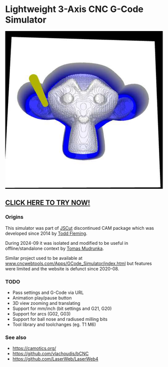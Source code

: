 # Lightweight 3-Axis CNC G-Code Simulator

![Screenshot Suzanne](screenshot.jpg)

## [CLICK HERE TO TRY NOW!](https://raw.githack.com/Harvie/cnc-simulator/master/index.html)

### Origins
This simulator was part of [JSCut](https://jscut.org/) discontinued CAM package which was developed since 2014 by [Todd Fleming](https://github.com/tbfleming/jscut).

During 2024-09 it was isolated and modified to be useful in offline/standalone context by [Tomas Mudrunka](https://github.com/harvie).

Similar project used to be available at www.cncwebtools.com/Apps/GCode_Simulator/index.html but features were limited and the website is defunct since 2020-08.

### TODO
 * Pass settings and G-Code via URL
 * Animation play/pause button
 * 3D view zooming and translating
 * Support for mm/inch (bit settings and G21, G20)
 * Support for arcs (G02, G03)
 * Support for ball nose and radiused milling bits
 * Tool library and toolchanges (eg. T1 M6)

### See also
 * https://camotics.org/
 * https://github.com/vlachoudis/bCNC
 * https://github.com/LaserWeb/LaserWeb4

